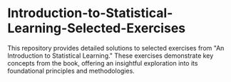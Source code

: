 # Introduction-to-Statistical-Learning-Selected-Exercises
This repository provides detailed solutions to selected exercises from "An Introduction to Statistical Learning." These exercises demonstrate key concepts from the book, offering an insightful exploration into its foundational principles and methodologies.

